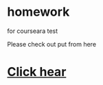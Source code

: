 # homework
for courseara test

Please check out put from here
<a href=https://shantosh123.github.io/homework/module2_solution/> <h1> Click hear</h1> </a>
